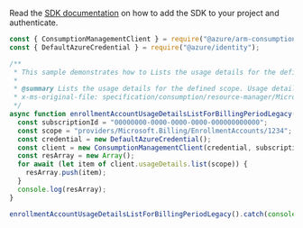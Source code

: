 Read the [SDK documentation](https://github.com/Azure/azure-sdk-for-js/blob/%40azure%2Farm-consumption_9.0.1/sdk/consumption/arm-consumption/README.md) on how to add the SDK to your project and authenticate.

```javascript
const { ConsumptionManagementClient } = require("@azure/arm-consumption");
const { DefaultAzureCredential } = require("@azure/identity");

/**
 * This sample demonstrates how to Lists the usage details for the defined scope. Usage details are available via this API only for May 1, 2014 or later.
 *
 * @summary Lists the usage details for the defined scope. Usage details are available via this API only for May 1, 2014 or later.
 * x-ms-original-file: specification/consumption/resource-manager/Microsoft.Consumption/stable/2021-10-01/examples/UsageDetailsListForBillingPeriodByEnrollmentAccount.json
 */
async function enrollmentAccountUsageDetailsListForBillingPeriodLegacy() {
  const subscriptionId = "00000000-0000-0000-0000-000000000000";
  const scope = "providers/Microsoft.Billing/EnrollmentAccounts/1234";
  const credential = new DefaultAzureCredential();
  const client = new ConsumptionManagementClient(credential, subscriptionId);
  const resArray = new Array();
  for await (let item of client.usageDetails.list(scope)) {
    resArray.push(item);
  }
  console.log(resArray);
}

enrollmentAccountUsageDetailsListForBillingPeriodLegacy().catch(console.error);
```
